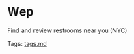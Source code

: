 # Wep

Find and review restrooms near you (NYC)

Tags: [tags.md](https://github.com/sonnynomnom/welp/blob/main/docs/tags.md)
